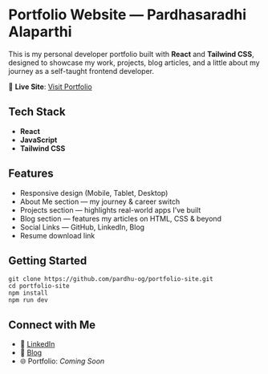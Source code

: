 # Portfolio Website — Pardhasaradhi Alaparthi

This is my personal developer portfolio built with **React** and **Tailwind CSS**, designed to showcase my work, projects, blog articles, and a little about my journey as a self-taught frontend developer.

🔗 **Live Site**: [Visit Portfolio](Placeholder)

## Tech Stack

- **React**
- **JavaScript**
- **Tailwind CSS**

## Features

- Responsive design (Mobile, Tablet, Desktop)
- About Me section — my journey & career switch
- Projects section — highlights real-world apps I’ve built
- Blog section — features my articles on HTML, CSS & beyond
- Social Links — GitHub, LinkedIn, Blog
- Resume download link

## Getting Started
```
git clone https://github.com/pardhu-og/portfolio-site.git
cd portfolio-site
npm install
npm run dev
```
## Connect with Me

- 🔗 [LinkedIn](https://www.linkedin.com/in/pardhasaradhi-alaparthi-203786371)
- 📝 [Blog](https://dialogue-with-machine-a-coders-journey.hashnode.dev/)
- 🌐 Portfolio: *Coming Soon*
